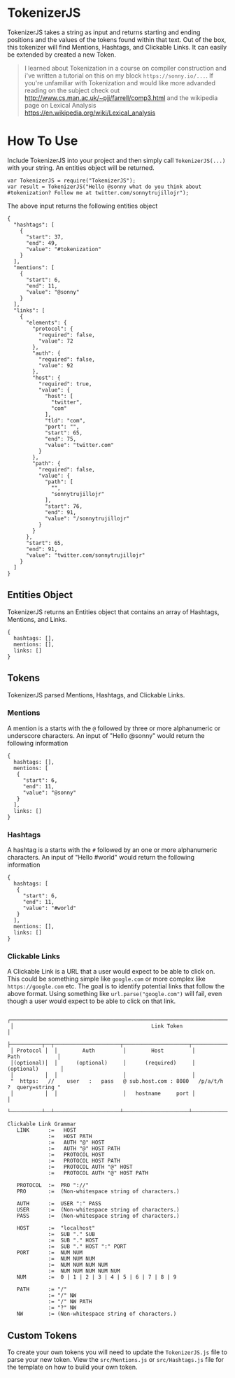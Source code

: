 
# TokenizerJS

TokenizerJS takes a string as input and returns starting and ending positions and the values of the tokens found within that text. Out of the box, this tokenizer will find Mentions, Hashtags, and Clickable Links. It can easily be extended by created a new Token.

> I learned about Tokenization in a course on compiler construction and i've written a tutorial on this on my block `https://sonny.io/...`. If you're unfamiliar with Tokenization and would like more advanded reading on the subject check out http://www.cs.man.ac.uk/~pjj/farrell/comp3.html and the wikipedia page on Lexical Analysis https://en.wikipedia.org/wiki/Lexical_analysis

# How To Use

Include TokenizerJS into your project and then simply call `TokenizerJS(...)`  with your string. An entities object will be returned.

```
var TokenizerJS = require("TokenizerJS");
var result = TokenizerJS("Hello @sonny what do you think about #tokenization? Follow me at twitter.com/sonnytrujillojr");
```
The above input returns the following entities object
```
{
  "hashtags": [
    {
      "start": 37,
      "end": 49,
      "value": "#tokenization"
    }
  ],
  "mentions": [
    {
      "start": 6,
      "end": 11,
      "value": "@sonny"
    }
  ],
  "links": [
    {
      "elements": {
        "protocol": {
          "required": false,
          "value": 72
        },
        "auth": {
          "required": false,
          "value": 92
        },
        "host": {
          "required": true,
          "value": {
            "host": [
              "twitter",
              "com"
            ],
            "tld": "com",
            "port": "",
            "start": 65,
            "end": 75,
            "value": "twitter.com"
          }
        },
        "path": {
          "required": false,
          "value": {
            "path": [
              "",
              "sonnytrujillojr"
            ],
            "start": 76,
            "end": 91,
            "value": "/sonnytrujillojr"
          }
        }
      },
      "start": 65,
      "end": 91,
      "value": "twitter.com/sonnytrujillojr"
    }
  ]
}
```

## Entities Object
TokenizerJS returns an Entities object that contains an array of Hashtags, Mentions, and Links.

```
{
  hashtags: [],
  mentions: [],
  links: []
}
```

## Tokens

TokenizerJS parsed Mentions, Hashtags, and Clickable Links.

### Mentions
A mention is a starts with the `@` followed by three or more alphanumeric or underscore characters. An input of "Hello @sonny" would return the following information

```
{
  hashtags: [],
  mentions: [
   {
     "start": 6,
     "end": 11,
     "value": "@sonny"
   }  
  ],
  links: []
}
```

### Hashtags
A hashtag is a starts with the `#` followed by an one or more alphanumeric characters. An input of "Hello #world" would return the following information

```
{
  hashtags: [
   {
     "start": 6,
     "end": 11,
     "value": "#world"
   }
  ],
  mentions: [],
  links: []
}
```

### Clickable Links
A Clickable Link is a URL that a user would expect to be able to click on. This could be something simple like `google.com` or more complex like `https://google.com` etc. The goal is to identify potential links that follow the above format. Using something like `url.parse("google.com")` will fail, even though a user would expect to be able to click on that link.

```
 ┌─────────────────────────────────────────────────────────────────────────────────────┐
 │                                            Link Token                               │
 ├──────────┬──┬─────────────────────┬─────────────────────┬───────────────────────────┤
 │ Protocol │  │        Auth         │        Host         │           Path            │
 │(optional)│  │      (optional)     │      (required)     │          (optional)       │
 │          │  │                     │                     │          
 "  https:   //    user   :   pass   @ sub.host.com : 8080   /p/a/t/h  ?  query=string "
 │          │  │                     │   hostname     port │                           │
 └──────────┴──┴─────────────────────┴─────────────────────┴───────────────────────────┘
 ```
 

```
Clickable Link Grammar
   LINK      :=   HOST
             :=   HOST PATH 
             :=   AUTH "@" HOST 
             :=   AUTH "@" HOST PATH 
             :=   PROTOCOL HOST
             :=   PROTOCOL HOST PATH 
             :=   PROTOCOL AUTH "@" HOST 
             :=   PROTOCOL AUTH "@" HOST PATH 
  
   PROTOCOL  :=  PRO "://"
   PRO       :=  (Non-whitespace string of characters.)
  
   AUTH      :=  USER ":" PASS
   USER      :=  (Non-whitespace string of characters.)
   PASS      :=  (Non-whitespace string of characters.)
 
   HOST      :=  "localhost"
             :=  SUB "." SUB
             :=  SUB "." HOST
             :=  SUB "." HOST ":" PORT
   PORT      :=  NUM NUM
             :=  NUM NUM NUM
             :=  NUM NUM NUM NUM
             :=  NUM NUM NUM NUM NUM
   NUM       :=  0 | 1 | 2 | 3 | 4 | 5 | 6 | 7 | 8 | 9
  
   PATH      := "/"
             := "/" NW 
             := "/" NW PATH
             := "?" NW
   NW        := (Non-whitespace string of characters.)
```

## Custom Tokens

To create your own tokens you will need to update the `TokenizerJS.js` file to parse your new token. View the `src/Mentions.js` or `src/Hashtags.js` file for the template on how to build your own token.
